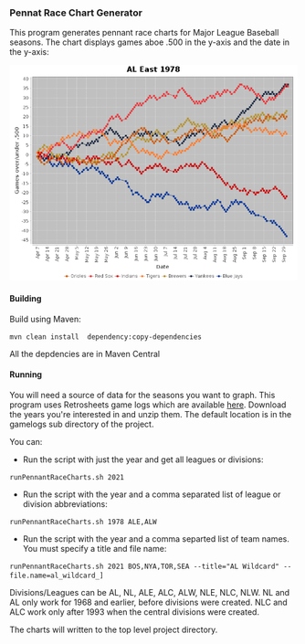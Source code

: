 ### Pennat Race Chart Generator
This program generates pennant race charts for Major League Baseball seasons.
The chart displays games aboe .500 in the y-axis and the date in the
y-axis:

![AL East 1978](images/al_east_1978.png)

#### Building
Build using Maven:

```
mvn clean install  dependency:copy-dependencies
```

All the depdencies are in Maven Central

#### Running
You will need a source of data for the seasons you want to graph. 
This program uses Retrosheets game logs which are available 
[here](https://www.retrosheet.org/gamelogs/index.html).  Download
the years you're interested in and unzip them.  The default location
is in the gamelogs sub directory of the project.  
                                                                                    
You can:
* Run the script with just the year and get all leagues or divisions:
```
runPennantRaceCharts.sh 2021
```
* Run the script with the year and a comma separated list of league or division abbreviations:
```
runPennantRaceCharts.sh 1978 ALE,ALW
```
* Run the script with the year and a comma separted list of team names. You must specify a title and file name:
```
runPennantRaceCharts.sh 2021 BOS,NYA,TOR,SEA --title="AL Wildcard" --file.name=al_wildcard_]
```

Divisions/Leagues can be AL, NL, ALE, ALC, ALW, NLE, NLC, NLW.  NL and AL only work for 1968 and earlier, before divisions 
were created. NLC and ALC work only after 1993 when the central divisions were created.

The charts will written to the top level project directory.
